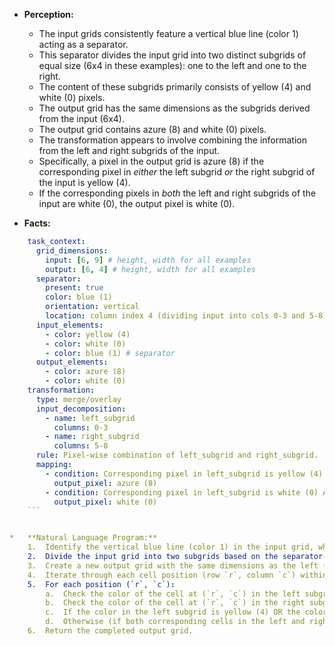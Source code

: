 *   **Perception:**
    *   The input grids consistently feature a vertical blue line (color 1) acting as a separator.
    *   This separator divides the input grid into two distinct subgrids of equal size (6x4 in these examples): one to the left and one to the right.
    *   The content of these subgrids primarily consists of yellow (4) and white (0) pixels.
    *   The output grid has the same dimensions as the subgrids derived from the input (6x4).
    *   The output grid contains azure (8) and white (0) pixels.
    *   The transformation appears to involve combining the information from the left and right subgrids of the input.
    *   Specifically, a pixel in the output grid is azure (8) if the corresponding pixel in *either* the left subgrid *or* the right subgrid of the input is yellow (4).
    *   If the corresponding pixels in *both* the left and right subgrids of the input are white (0), the output pixel is white (0).

*   **Facts:**
    
```yaml
    task_context:
      grid_dimensions:
        input: [6, 9] # height, width for all examples
        output: [6, 4] # height, width for all examples
      separator:
        present: true
        color: blue (1)
        orientation: vertical
        location: column index 4 (dividing input into cols 0-3 and 5-8)
      input_elements:
        - color: yellow (4)
        - color: white (0)
        - color: blue (1) # separator
      output_elements:
        - color: azure (8)
        - color: white (0)
    transformation:
      type: merge/overlay
      input_decomposition:
        - name: left_subgrid
          columns: 0-3
        - name: right_subgrid
          columns: 5-8
      rule: Pixel-wise combination of left_subgrid and right_subgrid.
      mapping:
        - condition: Corresponding pixel in left_subgrid is yellow (4) OR corresponding pixel in right_subgrid is yellow (4)
          output_pixel: azure (8)
        - condition: Corresponding pixel in left_subgrid is white (0) AND corresponding pixel in right_subgrid is white (0)
          output_pixel: white (0)
    ```


*   **Natural Language Program:**
    1.  Identify the vertical blue line (color 1) in the input grid, which acts as a separator.
    2.  Divide the input grid into two subgrids based on the separator: the "left subgrid" (columns to the left of the separator) and the "right subgrid" (columns to the right of the separator).
    3.  Create a new output grid with the same dimensions as the left (or right) subgrid.
    4.  Iterate through each cell position (row `r`, column `c`) within the dimensions of the subgrids.
    5.  For each position (`r`, `c`):
        a.  Check the color of the cell at (`r`, `c`) in the left subgrid.
        b.  Check the color of the cell at (`r`, `c`) in the right subgrid.
        c.  If the color in the left subgrid is yellow (4) OR the color in the right subgrid is yellow (4), set the color of the cell at (`r`, `c`) in the output grid to azure (8).
        d.  Otherwise (if both corresponding cells in the left and right subgrids are white (0)), set the color of the cell at (`r`, `c`) in the output grid to white (0).
    6.  Return the completed output grid.